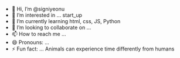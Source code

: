 - 👋 Hi, I’m @signiyeonu
- 👀 I’m interested in ... start_up
- 🌱 I’m currently learning html, css, JS, Python
- 💞️ I’m looking to collaborate on ...
- 📫 How to reach me ...
- 😄 Pronouns: ...
- ⚡ Fun fact: ... Animals can experience time differently from humans

<!---
signiyeonu/signiyeonu is a ✨ special ✨ repository because its `README.md` (this file) appears on your GitHub profile.
You can click the Preview link to take a look at your changes.
--->
